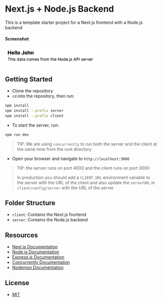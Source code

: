 # Next.js + Node.js Backend

This is a template starter project for a Next.js frontend with a Node.js backend

#### Screenshot

<img src="screenshot.png" alt="screenshot" width="300">

## Getting Started

- Clone the repository
- `cd` into the repository, then run:

```bash
npm install
npm install --prefix server
npm install --prefix client
```

- To start the server, run:

```bash
npm run dev
```

> TIP: We are using `concurrently` to run both the server and the client at the same time from the root directory

- Open your browser and navigate to `http://localhost:3000`

> TIP: the server runs on port 4000 and the client runs on port 3000
>
> In production you should add a `CLIENT_URL` environment variable to the server with the URL of the client and also update the `serverURL` in `client/config/server` with the URL of the server

## Folder Structure

- `client`: Contains the Next.js frontend
- `server`: Contains the Node.js backend

## Resources

- [Next.js Documentation](https://nextjs.org/docs)
- [Node.js Documentation](https://nodejs.org/en/docs/)
- [Express.js Documentation](https://expressjs.com/)
- [Concurrently Documentation](https://www.npmjs.com/package/concurrently)
- [Nodemon Documentation](https://www.npmjs.com/package/nodemon)

## License

- [MIT](LICENSE.md)
